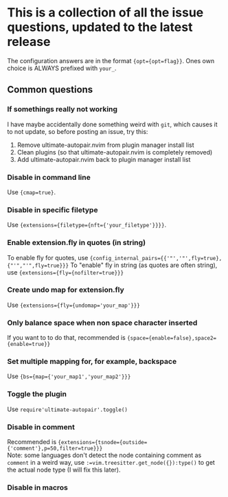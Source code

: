 # This is a collection of all the issue questions, updated to the latest release
The configuration answers are in the format `{opt={opt=flag}}`.
Ones own choice is ALWAYS prefixed with `your_`.

## Common questions
### If somethings really not working
I have maybe accidentally done something weird with `git`, which causes it to not update, so before posting an issue, try this:
1. Remove ultimate-autopair.nvim from plugin manager install list
2. Clean plugins (so that ultimate-autopair.nvim is completely removed)
3. Add ultimate-autopair.nvim back to plugin manager install list
### Disable in command line
Use `{cmap=true}`.
### Disable in specific filetype
Use `{extensions={filetype={nft={'your_filetype'}}}}`.
### Enable extension.fly in quotes (in string)
To enable fly for quotes, use `{config_internal_pairs={{'"','"',fly=true},{"'","'",fly=true}}}`
To "enable" fly in string (as quotes are often string), use `{extensions={fly={nofilter=true}}}`
### Create undo map for extension.fly
Use `{extensions={fly={undomap='your_map'}}}`
### Only balance space when non space character inserted
If you want to to do that, recommended is `{space={enable=false},space2={enable=true}}`
### Set multiple mapping for, for example, backspace
Use `{bs={map={'your_map1','your_map2'}}}`
<!--### Disable the plugin in lisp (TODO: not yet implemented perfectly)
TEXT-->
### Toggle the plugin
Use `require'ultimate-autopair'.toggle()`
### Disable in comment
Recommended is `{extensions={tsnode={outside={'comment'},p=50,filter=true}}}` \
Note: some languages don't detect the node containing comment as `comment` in a weird way, use `:=vim.treesitter.get_node({}):type()` to get the actual node type (I will fix this later). <!--TODO: treesitter recursive-->
### Disable in macros
<!--TODO-->
